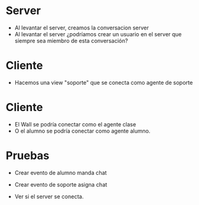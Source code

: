 # Server

- Al levantar el server, creamos la conversacion server
- Al levantar el server ¿podríamos crear un usuario en el server que siempre sea miembro de esta conversación?

# Cliente

- Hacemos una view "soporte" que se conecta como agente de soporte

# Cliente

- El Wall se podría conectar como el agente clase
- O el alumno se podría conectar como agente alumno.

# Pruebas

- Crear evento de alumno manda chat
- Crear evento de soporte asigna chat

- Ver si el server se conecta.
